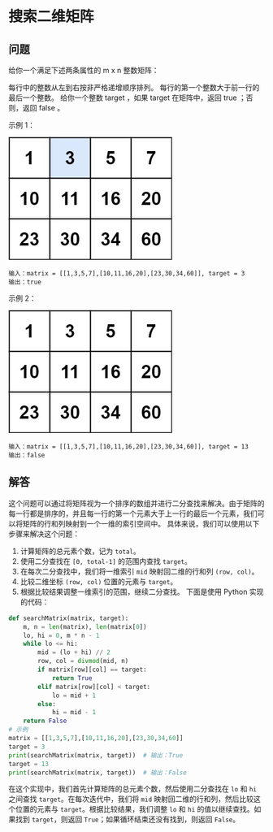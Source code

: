 # 搜索二维矩阵
## 问题
给你一个满足下述两条属性的 m x n 整数矩阵：

每行中的整数从左到右按非严格递增顺序排列。
每行的第一个整数大于前一行的最后一个整数。
给你一个整数 target ，如果 target 在矩阵中，返回 true ；否则，返回 false 。



示例 1：

![F%i](pic/74_1.png)
```
输入：matrix = [[1,3,5,7],[10,11,16,20],[23,30,34,60]], target = 3
输出：true
```
示例 2：

![F%i](pic/74_2.png)
```
输入：matrix = [[1,3,5,7],[10,11,16,20],[23,30,34,60]], target = 13
输出：false
```
## 解答
这个问题可以通过将矩阵视为一个排序的数组并进行二分查找来解决。由于矩阵的每一行都是排序的，并且每一行的第一个元素大于上一行的最后一个元素，我们可以将矩阵的行和列映射到一个一维的索引空间中。
具体来说，我们可以使用以下步骤来解决这个问题：
1. 计算矩阵的总元素个数，记为 `total`。
2. 使用二分查找在 `[0, total-1]` 的范围内查找 `target`。
3. 在每次二分查找中，我们将一维索引 `mid` 映射回二维的行和列 `(row, col)`。
4. 比较二维坐标 `(row, col)` 位置的元素与 `target`。
5. 根据比较结果调整一维索引的范围，继续二分查找。
下面是使用 Python 实现的代码：
```python
def searchMatrix(matrix, target):
    m, n = len(matrix), len(matrix[0])
    lo, hi = 0, m * n - 1
    while lo <= hi:
        mid = (lo + hi) // 2
        row, col = divmod(mid, n)
        if matrix[row][col] == target:
            return True
        elif matrix[row][col] < target:
            lo = mid + 1
        else:
            hi = mid - 1
    return False
# 示例
matrix = [[1,3,5,7],[10,11,16,20],[23,30,34,60]]
target = 3
print(searchMatrix(matrix, target))  # 输出：True
target = 13
print(searchMatrix(matrix, target))  # 输出：False
```
在这个实现中，我们首先计算矩阵的总元素个数，然后使用二分查找在 `lo` 和 `hi` 之间查找 `target`。在每次迭代中，我们将 `mid` 映射回二维的行和列，然后比较这个位置的元素与 `target`。根据比较结果，我们调整 `lo` 和 `hi` 的值以继续查找。如果找到 `target`，则返回 `True`；如果循环结束还没有找到，则返回 `False`。

